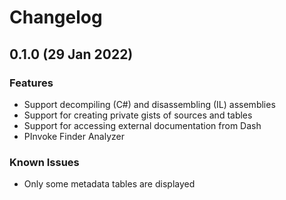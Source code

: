 # Changelog

## 0.1.0 (29 Jan 2022)

### Features
- Support decompiling (C#) and disassembling (IL) assemblies
- Support for creating private gists of sources and tables
- Support for accessing external documentation from Dash
- PInvoke Finder Analyzer

### Known Issues
- Only some metadata tables are displayed

